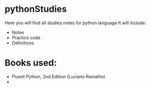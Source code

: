 # pythonStudies
Here you will find all studies notes for python language
It will include:
- Notes
- Practice code
- Definitions

# Books used:
- Fluent Python, 2nd Edition (Luciano Ramalho)
- 
